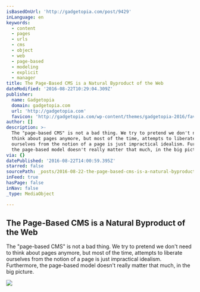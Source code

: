```yaml
---
isBasedOnUrl: 'http://gadgetopia.com/post/9429'
inLanguage: en
keywords:
  - content
  - pages
  - urls
  - cms
  - object
  - web
  - page-based
  - modeling
  - explicit
  - manager
title: The Page-Based CMS is a Natural Byproduct of the Web
dateModified: '2016-08-22T10:29:04.309Z'
publisher:
  name: Gadgetopia
  domain: gadgetopia.com
  url: 'http://gadgetopia.com'
  favicon: 'http://gadgetopia.com/wp-content/themes/gadgetopia-2016/favicon-16x16.png'
author: []
description: >-
  The "page-based CMS" is not a bad thing. We try to pretend we don't need to
  think about pages anymore, but most of the time, attempts to liberate
  ourselves from the notion of a page is just impractical idealism. Furthermore,
  the page-based model doesn't really matter that much, in the big picture.
via: {}
datePublished: '2016-08-22T14:00:59.395Z'
starred: false
sourcePath: _posts/2016-08-22-the-page-based-cms-is-a-natural-byproduct-of-the-web.md
inFeed: true
hasPage: false
inNav: false
_type: MediaObject

---
```

<article style=""><h1>The Page-Based CMS is a Natural Byproduct of the Web</h1><p>The "page-based CMS" is not a bad thing. We try to pretend we don't need to think about pages anymore, but most of the time, attempts to liberate ourselves from the notion of a page is just impractical idealism. Furthermore, the page-based model doesn't really matter that much, in the big picture.</p><img src="http://gadgetopia.com/wp-content/uploads/2016/08/gadgetopia_opengraph.png" /></article>